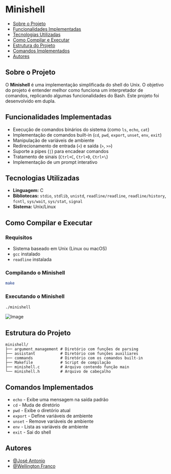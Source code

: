 # Minishell

- [Sobre o Projeto](#sobre-o-projeto)
- [Funcionalidades Implementadas](#funcionalidades-implementadas)
- [Tecnologias Utilizadas](#tecnologias-utilizadas)
- [Como Compilar e Executar](#como-compilar-e-executar)
- [Estrutura do Projeto](#estrutura-do-projeto)
- [Comandos Implementados](#comandos-implementados)
- [Autores](#autores)

## Sobre o Projeto

O **Minishell** é uma implementação simplificada do shell do Unix. O objetivo do projeto é entender melhor como funciona um interpretador de comandos, replicando algumas funcionalidades do Bash. Este projeto foi desenvolvido em dupla.

## Funcionalidades Implementadas

- Execução de comandos binários do sistema (como `ls`, `echo`, `cat`)
- Implementação de comandos built-in (`cd`, `pwd`, `export`, `unset`, `env`, `exit`)
- Manipulação de variáveis de ambiente
- Redirecionamento de entrada (`<`) e saída (`>`, `>>`)
- Suporte a pipes (`|`) para encadear comandos
- Tratamento de sinais (`Ctrl+C`, `Ctrl+D`, `Ctrl+\`)
- Implementação de um prompt interativo

## Tecnologias Utilizadas

- **Linguagem:** C
- **Bibliotecas:** `stdio`, `stdlib`, `unistd`, `readline/readline`, `readline/history`, `fcntl`, `sys/wait`, `sys/stat`, `signal`
- **Sistema:** Unix/Linux

## Como Compilar e Executar

### Requisitos

- Sistema baseado em Unix (Linux ou macOS)
- `gcc` instalado
- `readline` instalada

### Compilando o Minishell

```sh
make
```

### Executando o Minishell

```sh
./minishell
```

![Image](https://github.com/user-attachments/assets/23de8df9-62c0-4dc6-8d1e-1f1b769f909a)

## Estrutura do Projeto

```
minishell/
├── argument_management # Diretório com funções de parsing
├── assistant           # Diretório com funções auxiliares
├── commands            # Diretório com os comandos built-in
├── Makefile            # Script de compilação
├── minishell.c         # Arquivo contendo função main
└── minishell.h         # Arquivo de cabeçalho
```

## Comandos Implementados

- `echo` - Exibe uma mensagem na saída padrão
- `cd` - Muda de diretório
- `pwd` - Exibe o diretório atual
- `export` - Define variáveis de ambiente
- `unset` - Remove variáveis de ambiente
- `env` - Lista as variáveis de ambiente
- `exit` - Sai do shell

## Autores

- [@José Antonio](https://github.com/elguesabal)
- [@Wellington Franco](https://github.com/wellFranco)
